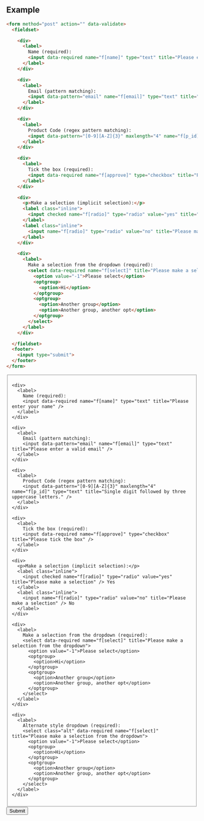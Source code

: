 ## Example

```html
<form method="post" action="" data-validate>
  <fieldset>

    <div>
      <label>
        Name (required):
        <input data-required name="f[name]" type="text" title="Please enter your name" />
      </label>
    </div>

    <div>
      <label>
        Email (pattern matching):
        <input data-pattern="email" name="f[email]" type="text" title="Please enter a valid email" />
      </label>
    </div>

    <div>
      <label>
        Product Code (regex pattern matching):
        <input data-pattern="[0-9][A-Z]{3}" maxlength="4" name="f[p_id]" type="text" title="Single digit followed by three uppercase letters." />
      </label>
    </div>

    <div>
      <label>
        Tick the box (required):
        <input data-required name="f[approve]" type="checkbox" title="Please tick the box" />
      </label>
    </div>

    <div>
      <p>Make a selection (implicit selection):</p>
      <label class="inline">
        <input checked name="f[radio]" type="radio" value="yes" title="Please make a selection" /> Yes
      </label>
      <label class="inline">
        <input name="f[radio]" type="radio" value="no" title="Please make a selection" /> No
      </label>
    </div>

    <div>
      <label>
        Make a selection from the dropdown (required):
        <select data-required name="f[select]" title="Please make a selection from the dropdown">
          <option value="-1">Please select</option>
          <optgroup>
            <option>Hi</option>
          </optgroup>
          <optgroup>
            <option>Another group</option>
            <option>Another group, another opt</option>
          </optgroup>
        </select>
      </label>
    </div>

  </fieldset>
  <footer>
    <input type="submit">
  </footer>
</form>
```
<form method="post" action="" data-validate>
  <fieldset>

    <div>
      <label>
        Name (required):
        <input data-required name="f[name]" type="text" title="Please enter your name" />
      </label>
    </div>

    <div>
      <label>
        Email (pattern matching):
        <input data-pattern="email" name="f[email]" type="text" title="Please enter a valid email" />
      </label>
    </div>

    <div>
      <label>
        Product Code (regex pattern matching):
        <input data-pattern="[0-9][A-Z]{3}" maxlength="4" name="f[p_id]" type="text" title="Single digit followed by three uppercase letters." />
      </label>
    </div>

    <div>
      <label>
        Tick the box (required):
        <input data-required name="f[approve]" type="checkbox" title="Please tick the box" />
      </label>
    </div>

    <div>
      <p>Make a selection (implicit selection):</p>
      <label class="inline">
        <input checked name="f[radio]" type="radio" value="yes" title="Please make a selection" /> Yes
      </label>
      <label class="inline">
        <input name="f[radio]" type="radio" value="no" title="Please make a selection" /> No
      </label>
    </div>

    <div>
      <label>
        Make a selection from the dropdown (required):
        <select data-required name="f[select]" title="Please make a selection from the dropdown">
          <option value="-1">Please select</option>
          <optgroup>
            <option>Hi</option>
          </optgroup>
          <optgroup>
            <option>Another group</option>
            <option>Another group, another opt</option>
          </optgroup>
        </select>
      </label>
    </div>

    <div>
      <label>
        Alternate style dropdown (required):
        <select class="alt" data-required name="f[select]" title="Please make a selection from the dropdown">
          <option value="-1">Please select</option>
          <optgroup>
            <option>Hi</option>
          </optgroup>
          <optgroup>
            <option>Another group</option>
            <option>Another group, another opt</option>
          </optgroup>
        </select>
      </label>
    </div>

  </fieldset>
  <footer>
    <input type="submit">
  </footer>
</form>
